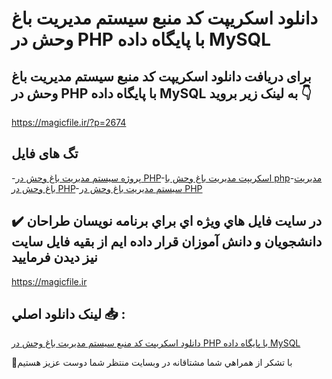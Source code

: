 # دانلود اسکریپت کد منبع سیستم مدیریت باغ وحش در PHP با پایگاه داده MySQL

## برای دریافت دانلود اسکریپت کد منبع سیستم مدیریت باغ وحش در PHP با پایگاه داده MySQL به لینک زیر بروید 👇

https://magicfile.ir/?p=2674

## تگ های فایل

-[پروژه سیستم مدیریت باغ وحش در PHP](https://magicfile.ir/product/%d8%a7%d8%b3%da%a9%d8%b1%db%8c%d9%be%d8%aa%da%a9%d8%af-%d9%85%d9%86%d8%a8%d8%b9-%d8%b3%db%8c%d8%b3%d8%aa%d9%85-%d9%85%d8%af%db%8c%d8%b1%db%8c%d8%aa-%d8%a8%d8%a7%d8%ba-%d9%88%d8%ad%d8%b4-%d8%af%d8%b1-php/)-[اسکریپت مدیریت باغ وحش با php](https://magicfile.ir/product/%d8%a7%d8%b3%da%a9%d8%b1%db%8c%d9%be%d8%aa%da%a9%d8%af-%d9%85%d9%86%d8%a8%d8%b9-%d8%b3%db%8c%d8%b3%d8%aa%d9%85-%d9%85%d8%af%db%8c%d8%b1%db%8c%d8%aa-%d8%a8%d8%a7%d8%ba-%d9%88%d8%ad%d8%b4-%d8%af%d8%b1-php/)-[مدیریت باغ وحش در PHP](https://magicfile.ir/product/%d8%a7%d8%b3%da%a9%d8%b1%db%8c%d9%be%d8%aa%da%a9%d8%af-%d9%85%d9%86%d8%a8%d8%b9-%d8%b3%db%8c%d8%b3%d8%aa%d9%85-%d9%85%d8%af%db%8c%d8%b1%db%8c%d8%aa-%d8%a8%d8%a7%d8%ba-%d9%88%d8%ad%d8%b4-%d8%af%d8%b1-php/)-[سیستم مدیریت باغ وحش در PHP](https://magicfile.ir/product/%d8%a7%d8%b3%da%a9%d8%b1%db%8c%d9%be%d8%aa%da%a9%d8%af-%d9%85%d9%86%d8%a8%d8%b9-%d8%b3%db%8c%d8%b3%d8%aa%d9%85-%d9%85%d8%af%db%8c%d8%b1%db%8c%d8%aa-%d8%a8%d8%a7%d8%ba-%d9%88%d8%ad%d8%b4-%d8%af%d8%b1-php/)

## ✔️ در سايت فايل هاي ويژه اي براي برنامه نويسان طراحان دانشجويان و دانش آموزان قرار داده ايم از بقيه فايل سايت نيز ديدن فرماييد

https://magicfile.ir


## لينک دانلود اصلي 📥 :

[دانلود اسکریپت کد منبع سیستم مدیریت باغ وحش در PHP با پایگاه داده MySQL](https://magicfile.ir/product/%d8%a7%d8%b3%da%a9%d8%b1%db%8c%d9%be%d8%aa%da%a9%d8%af-%d9%85%d9%86%d8%a8%d8%b9-%d8%b3%db%8c%d8%b3%d8%aa%d9%85-%d9%85%d8%af%db%8c%d8%b1%db%8c%d8%aa-%d8%a8%d8%a7%d8%ba-%d9%88%d8%ad%d8%b4-%d8%af%d8%b1-php/) 


🙏با تشکر از همراهي شما مشتاقانه در وبسایت منتظر شما دوست عزیز هستیم

